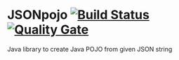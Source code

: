 # JSONpojo [![Build Status](https://travis-ci.org/welle/JSONpojo.svg?branch=master)](https://travis-ci.org/welle/JSONpojo) [![Quality Gate](https://sonarcloud.io/api/badges/gate?key=aka.jsonpojo:JSONpojo)](https://sonarcloud.io/dashboard/index/aka.jsonpojo:JSONpojo) #

Java library to create Java POJO from given JSON string